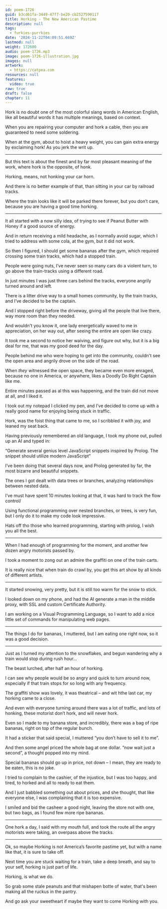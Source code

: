 ```yaml
---
id: poem-1726
guid: b3cd61fa-3449-47f7-be20-cb2527590117
title: Horking - The New American Pastime
description: null
tags:
  - furkies-purrkies
date: '2024-11-22T04:09:51.669Z'
lastmod: null
weight: 172600
audio: poem-1726.mp3
image: poem-1726-illustration.jpg
images: null
artwork:
  - https://catpea.com
resources: null
features:
  video: true
raw: true
draft: false
chapter: 11
---
```


Hork is no doubt one of the most colorful slang words in American English,
like all beautiful words it has multiple meanings, based on context.

When you are repairing your computer and hork a cable,
then you are guaranteed to need some soldering.

When at the gym, about to hoist a heavy weight,
you can gain extra energy by exclaiming hork! As you jerk the writ up.

---

But this text is about the finest and by far most pleasant meaning of the work,
where hork is the opposite, of honk.

Horking, means,
not honking your car horn.

And there is no better example of that,
than sitting in your car by railroad tracks.

Where the train looks like it will be parked there forever,
but you don’t care, because you are having a good time horking.

---

It all started with a now silly idea,
of trying to see if Peanut Butter with Honey if a good source of energy.

And in return receiving a mild headache, as I normally avoid sugar,
which I tried to address with some cola, at the gym, but it did not work.

So then I figured, I should get some bananas after the gym,
which required crossing some train tracks, which had a stopped train.

People were going nuts, I’ve never seen so many cars do a violent turn,
to go above the train-tracks using a different road.

In just minutes I was just three cars behind the tracks,
everyone angrily turned around and left.


There is a litter drive way to a small homes community,
by the train tracks, and I’ve decided to be the captain.

And I stopped right before the driveway,
giving all the people that live there, way more room than they needed.

And wouldn't you know it, one lady energetically waved to me in appreciation,
on her way out, after seeing the entire are open like crazy.

It took me a second to notice her waiving, and figure out why,
but it is a big deal for me, that was my good deed for the day.

People behind me who were hoping to get into the community,
couldn't see the open area and angrily drove on the side of the road.

When *they* witnessed the open space, they became even more enraged,
because no one in America, or anywhere, likes a Doodly Do Right Captain like me.

Entire minutes passed as al this was happening,
and the train did not move at all, and I liked it.

I took out my notepad I clicked my pen,
and I’ve decided to come up with a really good name for enjoying being stuck in traffic.

Hork, was the foist thing that came to me,
so I scribbled it with joy, and leaned my seat back.

Having previously remembered an old language,
I took my phone out, pulled up an AI and typed in:

“Generate several genius level JavaScript snippets inspired by Prolog.
The snippet should utilize modern JavaScript”

I’ve been doing that several days now, and Prolog generated by far,
the most bizarre and beautiful snippets.

The ones I got dealt with data trees or branches,
analyzing relationships between nested data.

I’ve must have spent 10 minutes looking at that,
it was hard to track the flow control/

Using functional programming over nested branches, or trees,
is very fun, but I only do it to make my code look impressive.

Hats off tho those who learned programming,
starting with prolog, I wish you all the best.

---

When I had enough of programming for the moment,
and another few dozen angry motorists passed by.

I took a moment to zong out an admire the graffiti
on one of the train carts.

It is really nice that when train do crawl by,
you get this art show by all kinds of different artists.

---

It started snowing, very pretty,
but it is still too warm for the snow to stick.

I looked down on my phone, and had the AI generate a man in the middle proxy,
with SSL and custom Certificate Authority.

I am working on a Visual Programming Language,
so I want to add a nice little set of commands for manipulating web pages.

---

The things I do for bananas, I muttered,
but I am eating one right now, so it was a good decision.

---

Just as I turned my attention to the snowflakes,
and begun wandering why a train would stop during rush hour…

The beast lurched,
after half an hour of horking.

I can see why people would be so angry and quick to turn around now,
especially if that train stops for so long with any frequency.

The graffiti show was lovely,
it was theatrical – and wit hthe last car, my horking came to a close.

And even with everyone turning around there was a lot of traffic,
and lots of honking, these motorist don’t hork, and will never hork.

Even so I made to my banana store, and incredibly,
there was a bag of ripe bananas, right on top of the regular bunch.

It had a sticker that said special,
I muttered “you don’t have to sell it to me”.

And then some angel priced the whole bag at one dollar.
“now wait just a second”, a thought popped into my mind.

Special bananas should go up in price,
not down – I mean, they are ready to be eaten, this is no joke.

I tried to complain to the cashier, of the injustice,
but I was too happy, and tired, to horked and all to ready to eat them.

And I just babbled something out about prices,
and she thought, that like everyone else, I was complaining that it is too expensive.

I smiled and bid the casheer a good night,
leaving the store not with one, but two bags, as I found few more ripe bananas.

---

One hork a day, I said with my mouth full,
and took the route all the angry motorists were taking, an overpass above the tracks.

---

Ok, so maybe Horking is not America’s favorite pastime yet,
but with a name like that, it is sure to take off.

Next time you are stuck waiting for a train,
take a deep breath, and say to your self, horking is just part of life.

Horking,
is what we do.

So grab some stale peanuts and that mishapen botte of water,
that's been making all the ruckus in the pantry.

And go ask your sweetheart
if maybe they want to come Horking with you.
